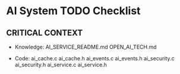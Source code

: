 # AI System TODO Checklist

## CRITICAL CONTEXT
 - Knowledge:
 AI_SERVICE_README.md
 OPEN_AI_TECH.md

 - Code:
 ai_cache.c
 ai_cache.h
 ai_events.c
 ai_events.h
 ai_security.c
 ai_security.h
 ai_service.c
 ai_service.h

